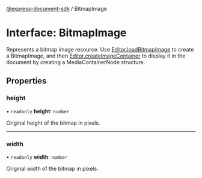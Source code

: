 [@express-document-sdk](../overview.md) / BitmapImage

# Interface: BitmapImage

Represents a bitmap image resource. Use [Editor.loadBitmapImage](../classes/Editor.md#loadbitmapimage) to create a BitmapImage, and then [Editor.createImageContainer](../classes/Editor.md#createimagecontainer)
to display it in the document by creating a MediaContainerNode structure.

## Properties

### height

• `readonly` **height**: `number`

Original height of the bitmap in pixels.

<hr />

### width

• `readonly` **width**: `number`

Original width of the bitmap in pixels.
